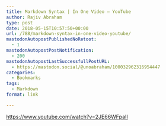 ```yaml
---
title: Markdown Syntax | In One Video – YouTube
author: Rajiv Abraham
type: post
date: 2018-05-15T10:57:50+00:00
url: /788/markdown-syntax-in-one-video-youtube/
mastodonAutopostPublishedNoRetoot:
  - 1
mastodonAutopostPostNotification:
  - 200
mastodonAutopostLastSuccessfullPostURL:
  - https://mastodon.social/@unoabraham/100032962316954447
categories:
  - Bookmarks
tags:
  - Markdown
format: link

---
```

<https://www.youtube.com/watch?v=2JE66WFpaII>